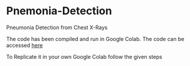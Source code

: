 # Pnemonia-Detection
Pneumonia Detection  from Chest X-Rays

The code has been compiled and run in Google Colab. The code can be accessed [here](https://colab.research.google.com/drive/1twCRhGrpm8YipfEQUXrUcDNRNsQgqYth?usp=sharing)

To Replicate it in your own Google Colab follow the given steps
